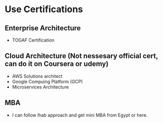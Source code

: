 # Use Certifications 

## Enterprise Architecture 
- TOGAF Certification

## Cloud Architecture (Not nessesary official cert, can do it on Coursera or udemy)
- AWS Solutions architect
- Google Compuing Platform (GCP)
- Microservices Architecture

## MBA 
- I can follow Ihab approach and get mini MBA from Egypt or here.
